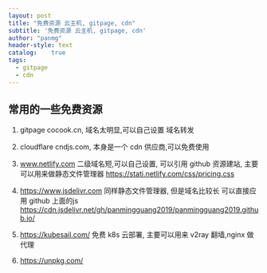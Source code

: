 ```yaml
---
layout: post
title: "免费资源 云主机, gitpage, cdn"
subtitle: '免费资源 云主机, gitpage, cdn'
author: "panmg"
header-style: text
catalog:    true
tags:
  - gitpage
  - cdn
---
```



## 常用的一些免费资源

1. gitpage  cocook.cn, 域名太明显,可以自己设置 域名转发 

2. cloudflare   cndjs.com,  本身是一个 cdn 供应商,可以免费使用

3. www.netlify.com  二级域名短,可以自己设置, 可以引用 github 资源建站, 主要可以用来做静态文件管理器   https://stati.netlify.com/css/pricing.css

4. https://www.jsdelivr.com  同样静态文件管理器, 但是域名比较长
可以直接应用 github 上面的js  https://cdn.jsdelivr.net/gh/panmingguang2019/panmingguang2019.github.io/

5. https://kubesail.com/  免费 k8s 云部署, 主要可以用来 v2ray 翻墙,nginx 做代理

6. https://unpkg.com/  
